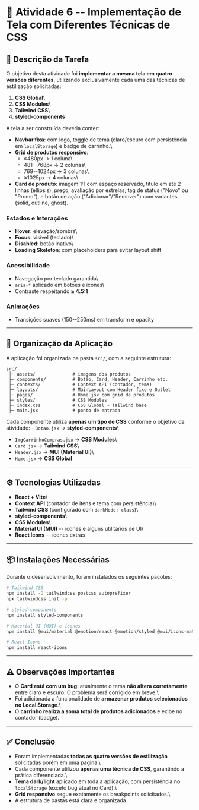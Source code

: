 # 🛒 Atividade 6 -- Implementação de Tela com Diferentes Técnicas de CSS

## 📌 Descrição da Tarefa

O objetivo desta atividade foi **implementar a mesma tela em quatro
versões diferentes**, utilizando exclusivamente cada uma das técnicas de
estilização solicitadas:

1.  **CSS Global**\
2.  **CSS Modules**\
3.  **Tailwind CSS**\
4.  **styled-components**

A tela a ser construída deveria conter:

-   **Navbar fixa**: com logo, toggle de tema (claro/escuro com
    persistência em `localStorage`) e badge de carrinho.\
-   **Grid de produtos responsivo**:
    -   ≤480px → 1 coluna\
    -   481--768px → 2 colunas\
    -   769--1024px → 3 colunas\
    -   ≥1025px → 4 colunas\
-   **Card de produto**: imagem 1:1 com espaço reservado, título em até
    2 linhas (ellipsis), preço, avaliação por estrelas, tag de status
    ("Novo" ou "Promo"), e botão de ação ("Adicionar"/"Remover") com
    variantes (solid, outline, ghost).

### Estados e Interações

-   **Hover**: elevação/sombra\
-   **Focus**: visível (teclado)\
-   **Disabled**: botão inativo\
-   **Loading Skeleton**: com placeholders para evitar layout shift

### Acessibilidade

-   Navegação por teclado garantida\
-   `aria-*` aplicado em botões e ícones\
-   Contraste respeitando **≥ 4.5:1**

### Animações

-   Transições suaves (150--250ms) em transform e opacity

------------------------------------------------------------------------

## 📂 Organização da Aplicação

A aplicação foi organizada na pasta `src/`, com a seguinte estrutura:

    src/
     ├─ assets/              # imagens dos produtos
     ├─ components/          # Botão, Card, Header, Carrinho etc.
     ├─ contexts/            # Context API (contador, tema)
     ├─ layouts/             # MainLayout com Header fixo e Outlet
     ├─ pages/               # Home.jsx com grid de produtos
     ├─ styles/              # CSS Modules
     ├─ index.css            # CSS Global + Tailwind base
     ├─ main.jsx             # ponto de entrada

Cada componente utiliza **apenas um tipo de CSS** conforme o objetivo da
atividade: - `Botao.jsx` → **styled-components**\
- `ImgCarrinhoCompras.jsx` → **CSS Modules**\
- `Card.jsx` → **Tailwind CSS**\
- `Header.jsx` → **MUI (Material UI)**\
- `Home.jsx` → **CSS Global**

------------------------------------------------------------------------

## ⚙️ Tecnologias Utilizadas

-   **React + Vite**\
-   **Context API** (contador de itens e tema com persistência)\
-   **Tailwind CSS** (configurado com `darkMode: class`)\
-   **styled-components**\
-   **CSS Modules**\
-   **Material UI (MUI)** -- ícones e alguns utilitários de UI\
-   **React Icons** -- ícones extras

------------------------------------------------------------------------

## 📦 Instalações Necessárias

Durante o desenvolvimento, foram instalados os seguintes pacotes:

``` bash
# Tailwind CSS
npm install -D tailwindcss postcss autoprefixer
npx tailwindcss init -p

# styled-components
npm install styled-components

# Material UI (MUI) e ícones
npm install @mui/material @emotion/react @emotion/styled @mui/icons-material

# React Icons
npm install react-icons
```

------------------------------------------------------------------------

## ⚠️ Observações Importantes

-   O **Card está com um bug**: atualmente o tema **não altera
    corretamente** entre claro e escuro. O problema será corrigido em
    breve.\
-   Foi adicionada a funcionalidade de **armazenar produtos selecionados
    no Local Storage**.\
-   O **carrinho realiza a soma total de produtos adicionados** e exibe
    no contador (badge).

------------------------------------------------------------------------

## ✅ Conclusão

-   Foram implementadas **todas as quatro versões de estilização**
    solicitadas porém em uma pagina.\
-   Cada componente utilizou **apenas uma técnica de CSS**, garantindo a
    prática diferenciada.\
-   **Tema dark/light** aplicado em toda a aplicação, com persistência
    no `localStorage` (exceto bug atual no Card).\
-   **Grid responsivo** segue exatamente os breakpoints solicitados.\
-   A estrutura de pastas está clara e organizada.
